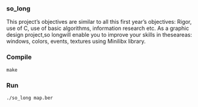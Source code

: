 ### so_long
This project’s objectives are similar to all this first year’s objectives: Rigor, use of C, use of basic algorithms, information research etc.
As a graphic design project,so longwill enable you to improve your skills in theseareas: windows, colors, events, textures using Minilibx library.

### Compile
`make`

### Run
`./so_long map.ber`

